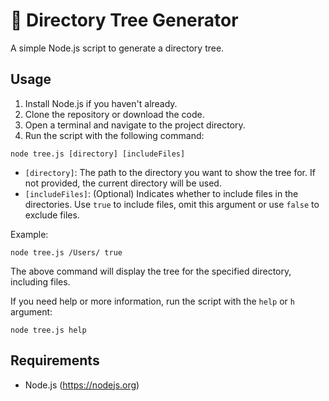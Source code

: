 
# 🌳 Directory Tree Generator

A simple Node.js script to generate a directory tree.

## Usage

1. Install Node.js if you haven't already.
2. Clone the repository or download the code.
3. Open a terminal and navigate to the project directory.
4. Run the script with the following command:

```shell
node tree.js [directory] [includeFiles]
```

- `[directory]`: The path to the directory you want to show the tree for. If not provided, the current directory will be used.
- `[includeFiles]`: (Optional) Indicates whether to include files in the directories. Use `true` to include files, omit this argument or use `false` to exclude files.

Example:

```shell
node tree.js /Users/ true
```

The above command will display the tree for the specified directory, including files.

If you need help or more information, run the script with the `help` or `h` argument:

```shell
node tree.js help
```

## Requirements

- Node.js (https://nodejs.org)

